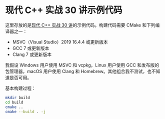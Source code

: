 # 现代 C++ 实战 30 讲示例代码

这里存放的是[现代 C++ 实战 30 讲](https://time.geekbang.org/column/256)的示例代码。构建代码需要 CMake 和下列编译器之一：

- MSVC（Visual Studio）2019 16.4.4 或更新版本
- GCC 7 或更新版本
- Clang 7 或更新版本

我假设 Windows 用户使用 MSVC 和 vcpkg，Linux 用户使用 GCC 和发布版的包管理器，macOS 用户使用 Clang 和 Homebrew。其他组合我不测试，也不知道是否可用。

基本构建过程：

```bash
mkdir build
cd build
cmake ..
cmake --build . -j
```

